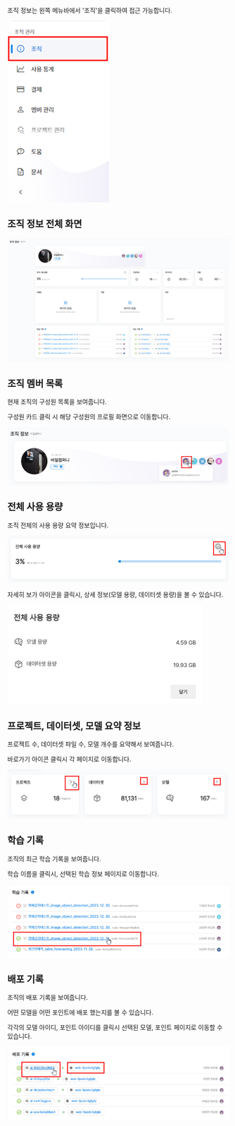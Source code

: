 조직 정보는 왼쪽 메뉴바에서 '조직'을 클릭하여 접근 가능합니다.

![img1](https://raw.githubusercontent.com/vazilcompany/vridge-docs/main/img/organization/organization_info/organization_info_1.png)  


  
조직 정보 전체 화면
-------

![img1](https://raw.githubusercontent.com/vazilcompany/vridge-docs/main/img/organization/organization_info/organization_info_2.png)  



 

조직 멤버 목록
--------


현재 조직의 구성원 목록을 보여줍니다.

구성원 카드 클릭 시 해당 구성원의 프로필 화면으로 이동합니다.

  

![img1](https://raw.githubusercontent.com/vazilcompany/vridge-docs/main/img/organization/organization_info/organization_info_3.png)  





전체 사용 용량 
------

조직 전체의 사용 용량 요약 정보입니다.  

![img1](https://raw.githubusercontent.com/vazilcompany/vridge-docs/main/img/organization/organization_info/organization_info_4.png)  


자세히 보가 아이콘을 클릭시, 상세 정보(모델 용량, 데이터셋 용량)을 볼 수 있습니다.  

![img1](https://raw.githubusercontent.com/vazilcompany/vridge-docs/main/img/organization/organization_info/organization_info_5.png)  




프로젝트, 데이터셋, 모델 요약 정보 
-------

프로젝트 수, 데이터셋 파일 수, 모델 개수를 요약해서 보여줍니다. 

바로가기 아이콘 클릭시 각 페이지로 이동합니다. 


![img1](https://raw.githubusercontent.com/vazilcompany/vridge-docs/main/img/organization/organization_info/organization_info_6.png)  


학습 기록 
------

조직의 최근 학습 기록을 보여줍니다. 

학습 이름을 클릭시, 선택된 학습 정보 페이지로 이동합니다.  

![img1](https://raw.githubusercontent.com/vazilcompany/vridge-docs/main/img/organization/organization_info/organization_info_7.png)  



배포 기록
------

조직의 배포 기록을 보여줍니다. 

어떤 모델을 어떤 포인트에 배포 했는지를 볼 수 있습니다. 

각각의 모델 아이디, 포인트 아이디를 클릭시 선택된 모델, 포인트 페이지로 이동할 수 있습니다.  

![img1](https://raw.githubusercontent.com/vazilcompany/vridge-docs/main/img/organization/organization_info/organization_info_8.png)  


